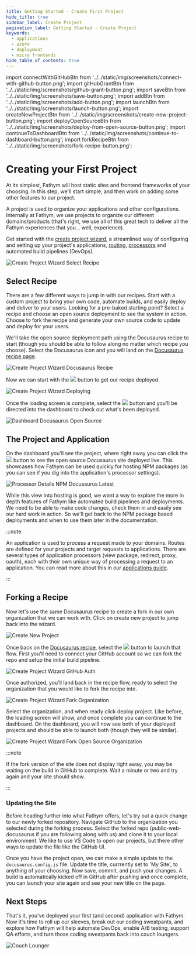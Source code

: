 ```yaml
---
title: Getting Started - Create First Project
hide_title: true
sidebar_label: Create Project
pagination_label: Getting Started - Create Project
keywords:
  - applications
  - azure
  - deployment
  - micro frontends
hide_table_of_contents: true
---
```


import connectWithGitHubBtn from '../../static/img/screenshots/connect-with-github-button.png';
import gitHubGrantBtn from '../../static/img/screenshots/github-grant-button.png';
import saveBtn from '../../static/img/screenshots/save-button.png';
import addBtn from '../../static/img/screenshots/add-button.png';
import launchBtn from '../../static/img/screenshots/launch-button.png';
import createNewProjectBtn from '../../static/img/screenshots/create-new-project-button.png';
import deployOpenSourceBtn from '../../static/img/screenshots/deploy-from-open-source-button.png';
import continueToDashboardBtn from '../../static/img/screenshots/continue-to-dashboard-button.png';
import forkRecipeBtn from '../../static/img/screenshots/fork-recipe-button.png';

# Creating your First Project

At its simplest, Fathym will host static sites and frontend frameworks of your choosing. In this step, we'll start simple, and then work on adding some other features to our project.

A project is used to organize your applications and other configurations. Internally at Fathym, we use projects to organize our different domains/products (that's right, we use all of this great tech to deliver all the Fathym experiences that you... well, experience).

Get started with the [create project wizard](https://www.fathym.com/dashboard/create-project), a streamlined way of configuring and setting up your project's applications, [routing](https://www.fathym.com/docs/guides/applications/routes), [processors](https://www.fathym.com/docs/guides/applications/processors) and automated build pipelines (DevOps).

![Create Project Wizard Select Recipe](/img/screenshots/create-project-wizard-select-recipe.png)

## Select Recipe

There are a few different ways to jump in with our recipes. Start with a custom project to bring your own code, automate builds, and easily deploy and deliver to your users. Looking for a pre-baked starting point? Select a recipe and choose an open source deployment to see the system in action. Choose to fork the recipe and generate your own source code to update and deploy for your users.

We'll take the open source deployment path using the Docusaurus recipe to start (though you should be able to follow along no matter which recipe you choose). Select the Docusaurus icon and you will land on the [Docusaurus recipe page](https://www.fathym.com/dashboard/create-project?recipeId=00000000-0000-0000-0000-000000000005).

![Create Project Wizard Docusaurus Recipe](/img/screenshots/create-project-wizard-docusaurus-recipe.png)

Now we can start with the <img src={deployOpenSourceBtn} class="text-image" /> button to get our recipe deployed.

![Create Project Wizard Deploying](/img/screenshots/create-project-wizard-deploying.png)

Once the loading screen is complete, select the <img src={continueToDashboardBtn} class="text-image" /> button and you'll be directed into the dashboard to check out what's been deployed.

![Dashboard Docusaurus Open Source](/img/screenshots/dashboard-docusaurus-open-source.png)

## The Project and Application

On the dashboard you'll see the project, where right away you can click the <img src={launchBtn} class="text-image" /> button to see the open source Docusaurus site deployed live. This showcases how Fathym can be used quickly for hosting NPM packages (as you can see if you dig into the application's processor settings).

![Processor Details NPM Docusaurus Latest](/img/screenshots/processor-details-npm-docusaurus-latest.png)

While this view into hosting is good, we want a way to explore the more in depth features of Fathym like automated build pipelines and deployments. We need to be able to make code changes, check them in and easily see our hard work in action. So we'll get back to the NPM package based deployments and when to use them later in the documentation.

:::note

An application is used to process a request made to your domains. Routes are defined for your projects and target requests to applications. There are several types of application processors (view package, redirect, proxy, oauth), each with their own unique way of processing a request to an application. You can read more about this in our [applications guide](../guides/applications/overview).

:::

## Forking a Recipe

Now let's use the same Docusaurus recipe to create a fork in our own organization that we can work with. Click on create new project to jump back into the wizard.

![Create New Project](/img/screenshots/create-new-project.png)

Once back on the [Docusaurus recipe](https://www.fathym.com/dashboard/create-project?recipeId=00000000-0000-0000-0000-000000000005), select the <img src={forkRecipeBtn} class="text-image" /> button to launch that flow. First you'll need to connect your GitHub account so we can fork the repo and setup the initial build pipeline.

![Create Project Wizard GitHub Auth](/img/screenshots/create-project-wizard-github-auth.png)

Once authorized, you'll land back in the recipe flow, ready to select the organization that you would like to fork the recipe into.

![Create Project Wizard Fork Organization](/img/screenshots/create-project-wizard-fork-org.png)

Select the organization, and when ready click deploy project. Like before, the loading screen will show, and once complete you can continue to the dashboard. On the dashboard, you will now see both of your deployed projects and should be able to launch both (though they will be similar).

![Create Project Wizard Fork Open Source Organization](/img/screenshots/dashboard-docusaurus-open-source-and-fork.png)

:::note

If the fork version of the site does not display right away, you may be waiting on the build in GitHub to complete. Wait a minute or two and try again and your site should show.

:::

### Updating the Site

Before heading further into what Fathym offers, let's try out a quick change to our newly forked repository. Navigate GitHub to the organization you selected during the forking process. Select the forked repo (public-web-docusaurus if you are following along with us) and clone it to your local environment. We like to use VS Code to open our projects, but there other ways to update the file like the GitHub UI.

Once you have the project open, we can make a simple update to the `docusaurus.config.js` file. Update the title, currrently set to 'My Site', to anything of your choosing. Now save, commit, and push your changes. A build is automatically kicked off in GitHub after pushing and once complete, you can launch your site again and see your new title on the page.

## Next Steps

That's it, you've deployed your first (and second) application with Fathym. Now it's time to roll up our sleeves, break out our coding sweatpants, and explore how Fathym will help automate DevOps, enable A/B testing, support QA efforts, and turn those coding sweatpants back into couch loungers.

![Couch Lounger](https://media.istockphoto.com/photos/retro-computer-office-nerd-at-home-office-picture-id617888054?k=20&m=617888054&s=612x612&w=0&h=mqzkJH9n_rSWtfYYFhb8blMFm53BJdxC2yy8J323RyA=)
